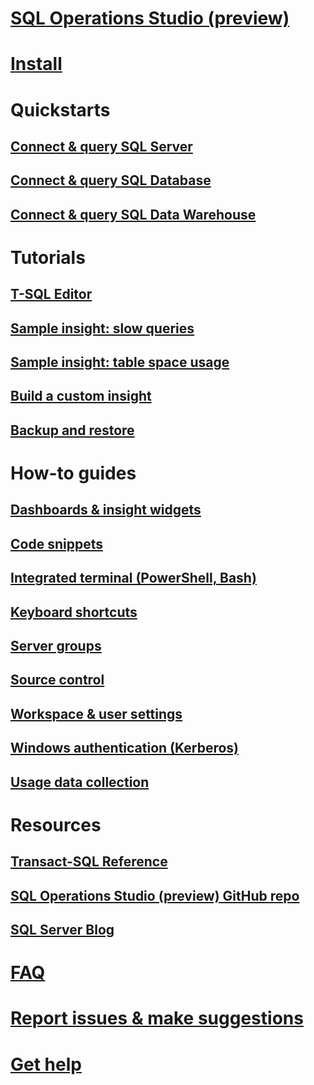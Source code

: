 # [SQL Operations Studio (preview)](what-is.md)
# [Install](download.md)
# Quickstarts
## [Connect & query SQL Server](quickstart-sql-server.md)
## [Connect & query SQL Database](quickstart-sql-database.md)
## [Connect & query SQL Data Warehouse](quickstart-sql-dw.md)
# Tutorials
## [T-SQL Editor](tutorial-sql-editor.md) 
## [Sample insight: slow queries](tutorial-qds-sql-server.md)
## [Sample insight: table space usage](tutorial-table-space-sql-server.md)
## [Build a custom insight](tutorial-build-custom-insight-sql-server.md) 
## [Backup and restore](tutorial-backup-restore-sql-server.md)
# How-to guides
## [Dashboards & insight widgets](insight-widgets.md)
## [Code snippets](code-snippets.md)
## [Integrated terminal (PowerShell, Bash)](integrated-terminal.md)
## [Keyboard shortcuts](keyboard-shortcuts.md)
## [Server groups](server-groups.md)
## [Source control](source-control.md)
## [Workspace & user settings](settings.md)
## [Windows authentication (Kerberos)](enable-kerberos.md)
## [Usage data collection](usage-data-collection.md)
# Resources
## [Transact-SQL Reference](../t-sql/language-reference.md)
## [SQL Operations Studio (preview) GitHub repo](https://www.github.com/Microsoft/SqlOpsStudio)
## [SQL Server Blog](https://blogs.technet.microsoft.com/dataplatforminsider/)
# [FAQ](faq.md)
# [Report issues & make suggestions](https://github.com/microsoft/sqlopsstudio/issues)
# [Get help](https://gitter.im/Microsoft/mssql)